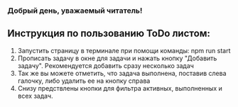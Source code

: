 ### Добрый день, уважаемый читатель!

## Инструкция по пользованию ToDo листом:

1. Запустить страницу в терминале при помощи команды: npm run start
2. Прописать задачу в окне для задачи и нажать кнопку "Добавить задачу". Рекомендуется добавить сразу несколько задач
3. Так же вы можете отметить, что задача выполнена, поставив слева галочку, либо удалить ее на кнопку справа
4. Снизу предствлены кнопки для фильтра активных, выполненных и всех задач.